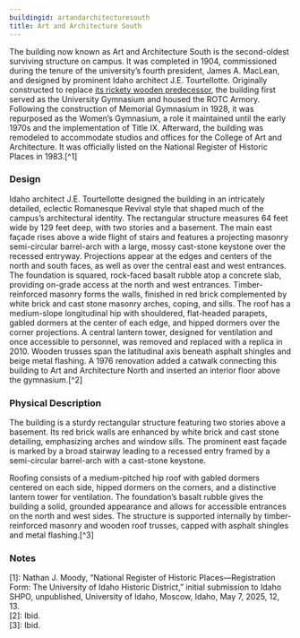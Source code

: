 ```yaml
---
buildingid: artandarchitecturesouth
title: Art and Architecture South
---
```


The building now known as Art and Architecture South is the second-oldest surviving structure on campus. It was completed in 1904,  commissioned during the tenure of the university’s fourth president, James A. MacLean, and designed by prominent Idaho architect J.E. Tourtellotte.
Originally constructed to replace [its rickety wooden predecessor](/digital/campus/buildings/armoryold), the building first served as the University Gymnasium and housed the ROTC Armory. Following the construction of Memorial Gymnasium in 1928, it was repurposed as the Women’s Gymnasium, a role it maintained until the early 1970s and the implementation of Title IX. Afterward, the building was remodeled to accommodate studios and offices for the College of Art and Architecture. It was officially listed on the National Register of Historic Places in 1983.[^1]
### Design
Idaho architect J.E. Tourtellotte designed the building in an intricately detailed, eclectic Romanesque Revival style that shaped much of the campus’s architectural identity. The rectangular structure measures 64 feet wide by 129 feet deep, with two stories and a basement. The main east façade rises above a wide flight of stairs and features a projecting masonry semi-circular barrel-arch with a large, mossy cast-stone keystone over the recessed entryway. Projections appear at the edges and centers of the north and south faces, as well as over the central east and west entrances. The foundation is squared, rock-faced basalt rubble atop a concrete slab, providing on-grade access at the north and west entrances. Timber-reinforced masonry forms the walls, finished in red brick complemented by white brick and cast stone masonry arches, coping, and sills. The roof has a medium-slope longitudinal hip with shouldered, flat-headed parapets, gabled dormers at the center of each edge, and hipped dormers over the corner projections. A central lantern tower, designed for ventilation and once accessible to personnel, was removed and replaced with a replica in 2010. Wooden trusses span the latitudinal axis beneath asphalt shingles and beige metal flashing. A 1976 renovation added a catwalk connecting this building to Art and Architecture North and inserted an interior floor above the gymnasium.[^2] 
### Physical Description

The building is a sturdy rectangular structure featuring two stories above a basement. Its red brick walls are enhanced by white brick and cast stone detailing, emphasizing arches and window sills. The prominent east façade is marked by a broad stairway leading to a recessed entry framed by a semi-circular barrel-arch with a cast-stone keystone.

Roofing consists of a medium-pitched hip roof with gabled dormers centered on each side, hipped dormers on the corners, and a distinctive lantern tower for ventilation. The foundation’s basalt rubble gives the building a solid, grounded appearance and allows for accessible entrances on the north and west sides. The structure is supported internally by timber-reinforced masonry and wooden roof trusses, capped with asphalt shingles and metal flashing.[^3]  
### Notes  
[1]: Nathan J. Moody, “National Register of Historic Places—Registration Form: The University of Idaho Historic District,” initial submission to Idaho SHPO, unpublished, University of Idaho, Moscow, Idaho, May 7, 2025, 12, 13.    
[2]: Ibid.   
[3]: Ibid. 